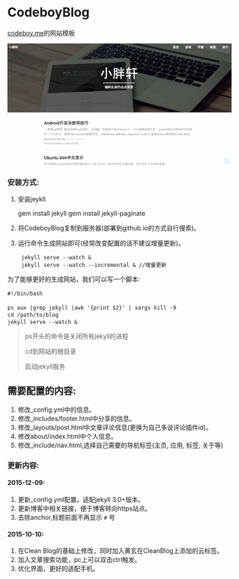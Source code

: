 # CodeboyBlog

[codeboy.me](http://codeboy.me)的网站模板

![网站截图](codeboy.me.png)

### 安装方式:

1. 安装jeykll

	gem install jekyll
	gem install jekyll-paginate

2. 将CodeboyBlog复制到服务器(部署到github.io的方式自行搜索)。
3. 运行命令生成网站即可(经常改变配置的话不建议增量更新)。
    
        jekyll serve --watch &
        jekyll serve --watch --incremental & //增量更新

为了能够更好的生成网站，我们可以写一个脚本:

    #!/bin/bash
    
    ps aux |grep jekyll |awk '{print $2}' | xargs kill -9
    cd /path/to/blog
    jekyll serve --watch &
    
    
> ps开头的命令是关闭所有jekyll的进程
>
> cd到网站的根目录
>
> 启动jekyll服务

## 需要配置的内容:
1. 修改_config.yml中的信息。
2. 修改_includes/footer.html中分享的信息。
3. 修改_layouts/post.html中文章评论信息(更换为自己多说评论插件id)。
4. 修改about/index.html中个人信息。
5. 修改_include/nav.html,选择自己需要的导航标签(主页, 应用, 标签, 关于等)

### 更新内容:

#### 2015-12-09:

1. 更新_config.yml配置，适配jekyll 3.0+版本。
2. 更新博客中相关链接，便于博客转向https站点。
3. 去除anchor,标题前面不再显示 `#` 号

#### 2015-10-10:

1. 在Clean Blog的基础上修改，同时加入黄玄在CleanBlog上添加的云标签。
2. 加入文章搜索功能，pc上可以双击ctrl触发。
3. 优化界面，更好的适配手机。
